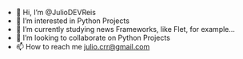 - 👋 Hi, I’m @JulioDEVReis
- 👀 I’m interested in Python Projects
- 🌱 I’m currently studying news Frameworks, like Flet, for example...
- 💞️ I’m looking to collaborate on Python Projects
- 📫 How to reach me julio.crr@gmail.com

<!---
JulioDEVReis/JulioDEVReis is a ✨ special ✨ repository because its `README.md` (this file) appears on your GitHub profile.
You can click the Preview link to take a look at your changes.
--->
